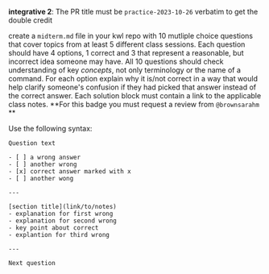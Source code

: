 **integrative 2**: The PR title must be `practice-2023-10-26` verbatim to get the double credit

create a `midterm.md` file in your kwl repo with 10 mutliple choice questions that cover topics from at least 5 different class sessions. Each question should have 4 options, 1 correct and 3 that represent a reasonable, but incorrect idea someone may have. All 10 questions should check understanding of key *concepts*, not only terminology or the name of a command. For each option explain why it is/not correct in a way that would help clarify someone's confusion if they had picked that answer instead of the correct answer. Each solution block must contain a link to the applicable class notes. 
 **For this badge you must request a review from `@brownsarahm` **

Use the following syntax: 

```
Question text 

- [ ] a wrong answer
- [ ] another wrong 
- [x] correct answer marked with x
- [ ] another wong

---

[section title](link/to/notes)
- explanation for first wrong
- explanation for second wrong
- key point about correct
- explantion for third wrong 

---

Next question 
